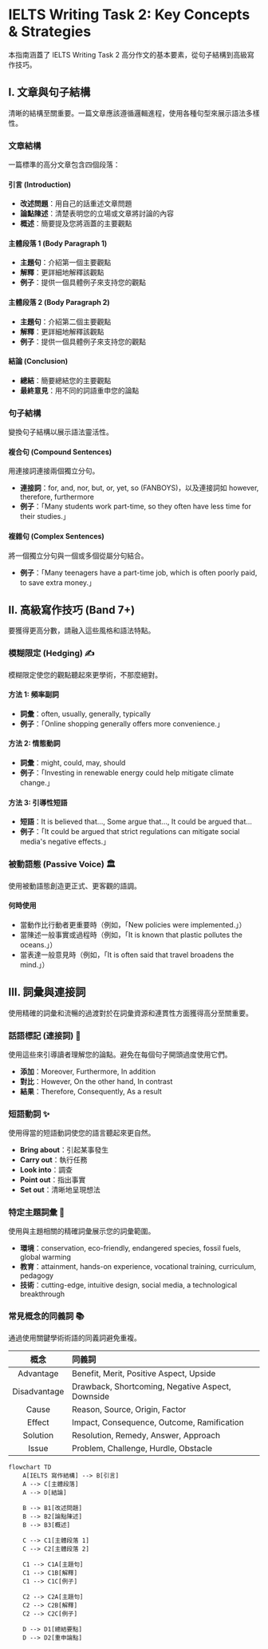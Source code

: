 # IELTS Writing Task 2: Key Concepts & Strategies

本指南涵蓋了 IELTS Writing Task 2 高分作文的基本要素，從句子結構到高級寫作技巧。

## I. 文章與句子結構

清晰的結構至關重要。一篇文章應該遵循邏輯進程，使用各種句型來展示語法多樣性。

### 文章結構

一篇標準的高分文章包含四個段落：

#### 引言 (Introduction)

- **改述問題**：用自己的話重述文章問題
- **論點陳述**：清楚表明您的立場或文章將討論的內容
- **概述**：簡要提及您將涵蓋的主要觀點

#### 主體段落 1 (Body Paragraph 1)

- **主題句**：介紹第一個主要觀點
- **解釋**：更詳細地解釋該觀點
- **例子**：提供一個具體例子來支持您的觀點

#### 主體段落 2 (Body Paragraph 2)

- **主題句**：介紹第二個主要觀點
- **解釋**：更詳細地解釋該觀點
- **例子**：提供一個具體例子來支持您的觀點

#### 結論 (Conclusion)

- **總結**：簡要總結您的主要觀點
- **最終意見**：用不同的詞語重申您的論點

### 句子結構

變換句子結構以展示語法靈活性。

#### 複合句 (Compound Sentences)

用連接詞連接兩個獨立分句。

- **連接詞**：for, and, nor, but, or, yet, so (FANBOYS)，以及連接詞如 however, therefore, furthermore
- **例子**：「Many students work part-time, so they often have less time for their studies.」

#### 複雜句 (Complex Sentences)

將一個獨立分句與一個或多個從屬分句結合。

- **例子**：「Many teenagers have a part-time job, which is often poorly paid, to save extra money.」

## II. 高級寫作技巧 (Band 7+)

要獲得更高分數，請融入這些風格和語法特點。

### 模糊限定 (Hedging) ✍️

模糊限定使您的觀點聽起來更學術，不那麼絕對。

#### 方法 1: 頻率副詞

- **詞彙**：often, usually, generally, typically
- **例子**：「Online shopping generally offers more convenience.」

#### 方法 2: 情態動詞

- **詞彙**：might, could, may, should
- **例子**：「Investing in renewable energy could help mitigate climate change.」

#### 方法 3: 引導性短語

- **短語**：It is believed that..., Some argue that..., It could be argued that...
- **例子**：「It could be argued that strict regulations can mitigate social media's negative effects.」

### 被動語態 (Passive Voice) 🏛️

使用被動語態創造更正式、更客觀的語調。

#### 何時使用

- 當動作比行動者更重要時（例如，「New policies were implemented.」）
- 當陳述一般事實或過程時（例如，「It is known that plastic pollutes the oceans.」）
- 當表達一般意見時（例如，「It is often said that travel broadens the mind.」）

## III. 詞彙與連接詞

使用精確的詞彙和流暢的過渡對於在詞彙資源和連貫性方面獲得高分至關重要。

### 話語標記 (連接詞) 🔗

使用這些來引導讀者理解您的論點。避免在每個句子開頭過度使用它們。

- **添加**：Moreover, Furthermore, In addition
- **對比**：However, On the other hand, In contrast
- **結果**：Therefore, Consequently, As a result

### 短語動詞 ✨

使用得當的短語動詞使您的語言聽起來更自然。

- **Bring about**：引起某事發生
- **Carry out**：執行任務
- **Look into**：調查
- **Point out**：指出事實
- **Set out**：清晰地呈現想法

### 特定主題詞彙 🎯

使用與主題相關的精確詞彙展示您的詞彙範圍。

- **環境**：conservation, eco-friendly, endangered species, fossil fuels, global warming
- **教育**：attainment, hands-on experience, vocational training, curriculum, pedagogy
- **技術**：cutting-edge, intuitive design, social media, a technological breakthrough

### 常見概念的同義詞 📚

通過使用關鍵學術術語的同義詞避免重複。

| 概念 | 同義詞 |
|:----:|:------|
| Advantage | Benefit, Merit, Positive Aspect, Upside |
| Disadvantage | Drawback, Shortcoming, Negative Aspect, Downside |
| Cause | Reason, Source, Origin, Factor |
| Effect | Impact, Consequence, Outcome, Ramification |
| Solution | Resolution, Remedy, Answer, Approach |
| Issue | Problem, Challenge, Hurdle, Obstacle |

```mermaid
flowchart TD
    A[IELTS 寫作結構] --> B[引言]
    A --> C[主體段落]
    A --> D[結論]
    
    B --> B1[改述問題]
    B --> B2[論點陳述]
    B --> B3[概述]
    
    C --> C1[主體段落 1]
    C --> C2[主體段落 2]
    
    C1 --> C1A[主題句]
    C1 --> C1B[解釋]
    C1 --> C1C[例子]
    
    C2 --> C2A[主題句]
    C2 --> C2B[解釋]
    C2 --> C2C[例子]
    
    D --> D1[總結要點]
    D --> D2[重申論點]
```